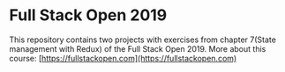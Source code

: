 # Full Stack Open 2019

This repository contains two projects with exercises from chapter 7(State management with Redux) of the Full Stack Open 2019.
More about this course: [https://fullstackopen.com](https://fullstackopen.com)

